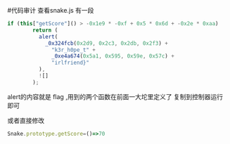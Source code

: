 #代码审计 
查看snake.js
有一段
```javascript
if (this["getScore"]() > -0x1e9 * -0xf + 0x5 * 0x6d + -0x2e * 0xaa)
        return (
          alert(
            _0x324fcb(0x2d9, 0x2c3, 0x2db, 0x2f3) +
              "k3r_h0pe_t" +
              _0xe4a674(0x5a1, 0x595, 0x59e, 0x57c) +
              "irlfriend}"
          ),
          ![]
        );
```
alert的内容就是 flag ,用到的两个函数在前面一大坨里定义了
复制到控制器运行即可

或者直接修改
```javascript
Snake.prototype.getScore=()=>70
```